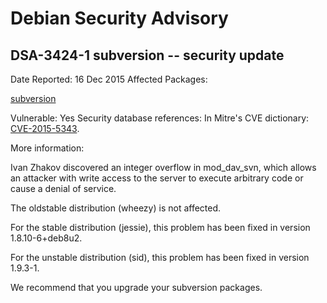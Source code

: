 
Debian Security Advisory
========================


DSA-3424-1 subversion -- security update
----------------------------------------



Date Reported:
16 Dec 2015
Affected Packages:

[subversion](https://packages.debian.org/src:subversion)

Vulnerable:
Yes
Security database references:
In Mitre's CVE dictionary: [CVE-2015-5343](https://security-tracker.debian.org/tracker/CVE-2015-5343).  

More information:

Ivan Zhakov discovered an integer overflow in mod\_dav\_svn, which allows
an attacker with write access to the server to execute arbitrary code or
cause a denial of service.


The oldstable distribution (wheezy) is not affected.


For the stable distribution (jessie), this problem has been fixed in
version 1.8.10-6+deb8u2.


For the unstable distribution (sid), this problem has been fixed in
version 1.9.3-1.


We recommend that you upgrade your subversion packages.





